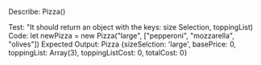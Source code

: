 Describe: Pizza()

Test: "It should return an object with the keys: size Selection, toppingList)
Code: let newPizza = new Pizza("large", ["pepperoni", "mozzarella", "olives"])
Expected Output: Pizza {sizeSelction: 'large', basePrice: 0, toppingList: Array(3), toppingListCost: 0, totalCost: 0}

